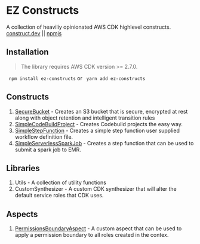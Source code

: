 # EZ Constructs

A collection of heaviliy opinionated AWS CDK highlevel constructs.
[construct.dev](https://constructs.dev/packages/ez-constructs/) || [npmjs](https://www.npmjs.com/package/ez-constructs)

## Installation

> The library requires AWS CDK version >= 2.7.0.

` npm install ez-constructs` or ` yarn add ez-constructs`

## Constructs

1. [SecureBucket](src/secure-bucket) - Creates an S3 bucket that is secure, encrypted at rest along with object retention and intelligent transition rules
2. [SimpleCodeBuildProject](src/codebuild-ci) - Creates Codebuild projects the easy way.
3. [SimpleStepFunction](src/step-function) - Creates a simple step function user supplied workflow definition file.
4. [SimpleServerlessSparkJob](src/stepfunctions) - Creates a step function that can be used to submit a spark job to EMR.

## Libraries

1. Utils - A collection of utility functions
2. CustomSynthesizer - A custom CDK synthesizer that will alter the default service roles that CDK uses.

## Aspects

1. [PermissionsBoundaryAspect](src/aspects) - A custom aspect that can be used to apply a permission boundary to all roles created in the contex.
